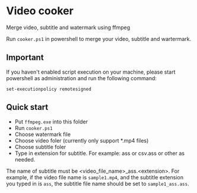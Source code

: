 # Video cooker
Merge video, subtitle and watermark using ffmpeg

Run `cooker.ps1` in powershell to merge your video, subtitle and wartermark.

## Important

If you haven't enabled script execution on your machine, please start powershell as administration and run the following command:

```
set-executionpolicy remotesigned
```

## Quick start

- Put `ffmpeg.exe` into this folder
- Run `cooker.ps1`
- Choose watermark file
- Choose video foler (currently only support *.mp4 files)
- Choose subtitle foler
- Type in extension for subtitle. For example: ass or csv.ass or other as needed.

The name of subtitle must be \<video_file_name\>_ass.\<extension\>. For example, if the video file name is `sample1.mp4`, and the subtitle extension you typed in is `ass`, the subtitle file name should be set to `sample1_ass.ass`.
